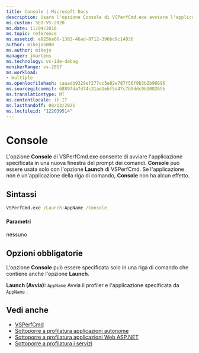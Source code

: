 ```yaml
---
title: Console | Microsoft Docs
description: Usare l'opzione Console di VSPerfCmd.exe avviare l'applicazione specificata in una nuova finestra del prompt dei comandi. È necessario usarlo con l'opzione Launch.
ms.custom: SEO-VS-2020
ms.date: 11/04/2016
ms.topic: reference
ms.assetid: e825ba66-1383-46ad-8712-396bc9c14036
author: mikejo5000
ms.author: mikejo
manager: jmartens
ms.technology: vs-ide-debug
monikerRange: vs-2017
ms.workload:
- multiple
ms.openlocfilehash: caaadb9329ef277cc5e82e787f56f9b3b2b96696
ms.sourcegitcommit: 68897da7d74c31ae1ebf5d47c7b5ddc9b108265b
ms.translationtype: MT
ms.contentlocale: it-IT
ms.lasthandoff: 08/13/2021
ms.locfileid: "122039514"
---
```

# <a name="console"></a>Console
L'opzione **Console** di VSPerfCmd.exe consente di avviare l'applicazione specificata in una nuova finestra del prompt dei comandi. **Console** può essere usata solo con l'opzione **Launch** di VSPerfCmd. Se l'applicazione non è un'applicazione della riga di comando, **Console** non ha alcun effetto.

## <a name="syntax"></a>Sintassi

```cmd
VSPerfCmd.exe /Launch:AppName /Console
```

#### <a name="parameters"></a>Parametri
 nessuno

## <a name="required-options"></a>Opzioni obbligatorie
 L'opzione **Console** può essere specificata solo in una riga di comando che contiene anche l'opzione **Launch**.

 **Launch (Avvia):** `AppName` Avvia il profiler e l'applicazione specificata da `AppName` .

## <a name="see-also"></a>Vedi anche
- [VSPerfCmd](../profiling/vsperfcmd.md)
- [Sottoporre a profilatura applicazioni autonome](../profiling/command-line-profiling-of-stand-alone-applications.md)
- [Sottoporre a profilatura applicazioni Web ASP.NET](../profiling/command-line-profiling-of-aspnet-web-applications.md)
- [Sottoporre a profilatura i servizi](../profiling/command-line-profiling-of-services.md)

